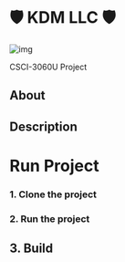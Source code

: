 # 🛡️ KDM LLC 🛡️

![img](https://github.com/powersda/KDMLLC/blob/main/logo/logo.png?raw=true)

CSCI-3060U Project

## About

## Description

# Run Project

### 1. Clone the project

### 2. Run the project

## 3. Build

